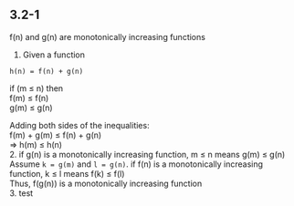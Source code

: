 
## 3.2-1
f(n) and g(n) are monotonically increasing functions <br>
1. Given a function 
```
h(n) = f(n) + g(n)
```

if (m &le; n) then <br>
f(m) &le; f(n) <br>
g(m) &le; g(n)

Adding both sides of the inequalities: <br>
f(m) + g(m) &le; f(n) + g(n) <br>
=> h(m) &le; h(n) <br>
2. if g(n) is a monotonically increasing function, m &le; n means g(m) &le; g(n) <br>
Assume ```k = g(m)``` and ```l = g(n)```.
if f(n) is a monotonically increasing function, k &le; l means f(k) &le; f(l) <br>
Thus, f(g(n)) is a monotonically increasing function <br>
3. test